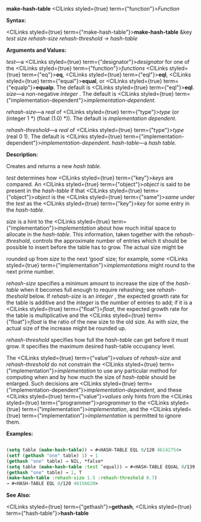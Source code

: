 **make-hash-table** <ClLinks styled={true} term={"function"}><i>Function</i></ClLinks> 



**Syntax:** 



<ClLinks styled={true} term={"make-hash-table"}><b>make-hash-table</b></ClLinks> &amp;key *test size rehash-size rehash-threshold → hash-table* 



**Arguments and Values:** 



*test*—a <ClLinks styled={true} term={"designator"}><i>designator</i></ClLinks> for one of the <ClLinks styled={true} term={"function"}><i>functions</i></ClLinks> <ClLinks styled={true} term={"eq"}><b>eq</b></ClLinks>, <ClLinks styled={true} term={"eql"}><b>eql</b></ClLinks>, <ClLinks styled={true} term={"equal"}><b>equal</b></ClLinks>, or <ClLinks styled={true} term={"equalp"}><b>equalp</b></ClLinks>. The default is <ClLinks styled={true} term={"eql"}><b>eql</b></ClLinks>. *size*—a non-negative *integer* . The default is <ClLinks styled={true} term={"implementation-dependent"}><i>implementation-dependent</i></ClLinks>. 



*rehash-size*—a *real* of <ClLinks styled={true} term={"type"}><i>type</i></ClLinks> (or (integer 1 \*) (float (1.0) \*)). The default is *implementation dependent*. 



*rehash-threshold*—a *real* of <ClLinks styled={true} term={"type"}><i>type</i></ClLinks> (real 0 1). The default is <ClLinks styled={true} term={"implementation-dependent"}><i>implementation-dependent</i></ClLinks>. *hash-table*—a *hash table*. 



**Description:** 



Creates and returns a new *hash table*. 



*test* determines how <ClLinks styled={true} term={"key"}><i>keys</i></ClLinks> are compared. An <ClLinks styled={true} term={"object"}><i>object</i></ClLinks> is said to be present in the *hash-table* if that <ClLinks styled={true} term={"object"}><i>object</i></ClLinks> is the <ClLinks styled={true} term={"same"}><i>same</i></ClLinks> under the *test* as the <ClLinks styled={true} term={"key"}><i>key</i></ClLinks> for some entry in the *hash-table*. 



*size* is a hint to the <ClLinks styled={true} term={"implementation"}><i>implementation</i></ClLinks> about how much initial space to allocate in the *hash-table*. This information, taken together with the *rehash-threshold*, controls the approximate number of entries which it should be possible to insert before the table has to grow. The actual size might be 







 



 



rounded up from *size* to the next ‘good’ size; for example, some <ClLinks styled={true} term={"implementation"}><i>implementations</i></ClLinks> might round to the next prime number. 



*rehash-size* specifies a minimum amount to increase the size of the *hash-table* when it becomes full enough to require rehashing; see *rehash-theshold* below. If *rehash-size* is an *integer* , the expected growth rate for the table is additive and the *integer* is the number of entries to add; if it is a <ClLinks styled={true} term={"float"}><i>float</i></ClLinks>, the expected growth rate for the table is multiplicative and the <ClLinks styled={true} term={"float"}><i>float</i></ClLinks> is the ratio of the new size to the old size. As with *size*, the actual size of the increase might be rounded up. 



*rehash-threshold* specifies how full the *hash-table* can get before it must grow. It specifies the maximum desired hash-table occupancy level. 



The <ClLinks styled={true} term={"value"}><i>values</i></ClLinks> of *rehash-size* and *rehash-threshold* do not constrain the <ClLinks styled={true} term={"implementation"}><i>implementation</i></ClLinks> to use any particular method for computing when and by how much the size of *hash-table* should be enlarged. Such decisions are <ClLinks styled={true} term={"implementation-dependent"}><i>implementation-dependent</i></ClLinks>, and these <ClLinks styled={true} term={"value"}><i>values</i></ClLinks> only hints from the <ClLinks styled={true} term={"programmer"}><i>programmer</i></ClLinks> to the <ClLinks styled={true} term={"implementation"}><i>implementation</i></ClLinks>, and the <ClLinks styled={true} term={"implementation"}><i>implementation</i></ClLinks> is permitted to ignore them. 



**Examples:**
```lisp

(setq table (make-hash-table)) → #<HASH-TABLE EQL 0/120 46142754> 
(setf (gethash "one" table) 1) → 1 
(gethash "one" table) → NIL, *false* 
(setq table (make-hash-table :test ’equal)) → #<HASH-TABLE EQUAL 0/139 46145547> (setf (gethash "one" table) 1) → 1 
(gethash "one" table) → 1, T 
(make-hash-table :rehash-size 1.5 :rehash-threshold 0.7) 
→ #<HASH-TABLE EQL 0/120 46156620> 

```
**See Also:** 



<ClLinks styled={true} term={"gethash"}><b>gethash</b></ClLinks>, <ClLinks styled={true} term={"hash-table"}><b>hash-table</b></ClLinks> 



